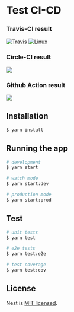 # Test CI-CD

### Travis-CI result

<a href="https://travis-ci.com/github/gintran/test-ci"><img src="https://travis-ci.com/gintran/test-ci.svg?branch=travis" alt="Travis" /></a>
<a href="https://travis-ci.com/github/gintran/test-ci"><img src="https://img.shields.io/travis/gintran/test-ci/travis.svg?label=linux" alt="Linux" /></a>

### Circle-CI result

<a href="https://circleci.com/gh/gintran/test-ci/tree/circleci"><img src="https://circleci.com/gh/gintran/test-ci/tree/circleci.svg?style=shield"></a>

### Github Action result

![](https://github.com/gintran/test-ci/workflows/TEST-BUILD-DEPLOY/badge.svg?branch=github-action)

## Installation

```bash
$ yarn install
```

## Running the app

```bash
# development
$ yarn start

# watch mode
$ yarn start:dev

# production mode
$ yarn start:prod
```

## Test

```bash
# unit tests
$ yarn test

# e2e tests
$ yarn test:e2e

# test coverage
$ yarn test:cov
```

## License

Nest is [MIT licensed](LICENSE).
